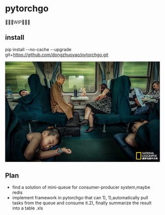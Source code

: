 # pytorchgo

:poop::poop::poop:WIP:poop::poop::poop:

## install

pip install --no-cache --upgrade git+https://github.com/dongzhuoyao/pytorchgo.git

![sengnv.jpg](sengnv.jpg)


## Plan

- find a solution of mini-queue for consumer-producer system,maybe redis
- implement framework in pytorchgo that can 1), 1),automatically pull tasks from the queue and consume it.2), finally summarize the result into a table .xls 


